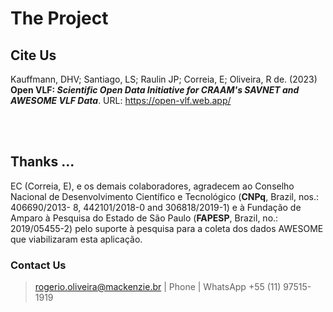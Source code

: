 # The Project

## Cite Us

Kauffmann, DHV; Santiago, LS; Raulin JP; Correia, E; Oliveira, R de. (2023) **Open
VLF: *Scientific Open Data Initiative for CRAAM's SAVNET and AWESOME VLF Data***. URL: https://open-vlf.web.app/

<br>
<br>

## Thanks ...

EC (Correia, E), e os demais colaboradores, agradecem ao Conselho Nacional de Desenvolvimento
Científico e Tecnológico (**CNPq**, Brazil, nos.: 406690/2013-
8, 442101/2018-0 and 306818/2019-1) e à Fundação de
Amparo à Pesquisa do Estado de São Paulo (**FAPESP**,
Brazil, no.: 2019/05455-2) pelo suporte à pesquisa para a coleta dos dados AWESOME que viabilizaram esta aplicação. 

### Contact Us 

> rogerio.oliveira@mackenzie.br | Phone | WhatsApp +55 (11) 97515-1919

